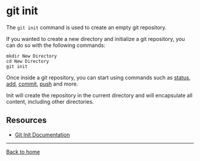 # git init

The `git init` command is used to create an empty git repository.

If you wanted to create a new directory and initialize a git repository, you can do so with the following commands:
```
mkdir New Directory
cd New Directory
git init
```

Once inside a git repository, you can start using commands such as
[status](./Status.md),
[add](./Add.md),
[commit](./Commit.md),
[push](./Push.md)
and more.

Init will create the repository in the current directory and will encapsulate all content, including other directories.

## Resources

- [Git Init Documentation](https://git-scm.com/docs/git-init)

---

[Back to home](../README.md)